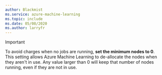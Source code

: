 ```yaml
---
author: Blackmist
ms.service: azure-machine-learning
ms.topic: include
ms.date: 05/08/2020
ms.author: larryfr
---
```


> [!IMPORTANT]
> To avoid charges when no jobs are running, **set the minimum nodes to 0**. This setting allows Azure Machine Learning to de-allocate the nodes when they aren't in use. Any value larger than 0 will keep that number of nodes running, even if they are not in use.